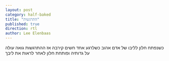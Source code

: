 ```yaml
---
layout: post
category: half-baked
title: "התרגשות"
published: true
direction: rtl
author: Lee Elenbaas
---
```

כשנפתח חלון
לליבו של אדם אהוב
כשלרגע אחד
חשים קירבה
אז ההתרגשות גואה
עולה על גדותיה
ופותחת חלון
לאחר לראות את ליבך
